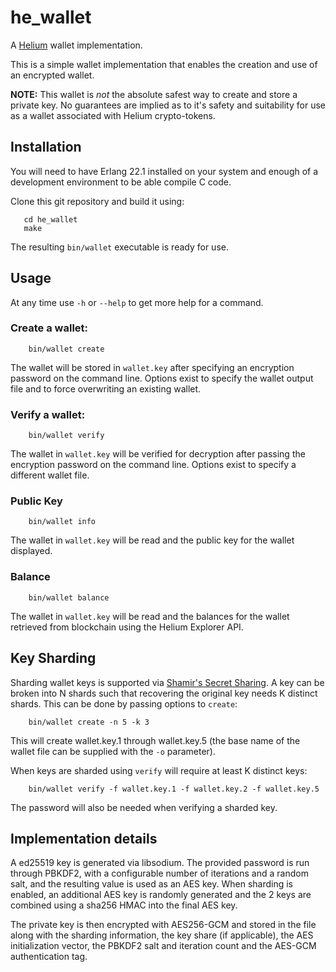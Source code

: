 # he_wallet

A [Helium](https://helium.com) wallet implementation.

This is a simple wallet implementation that enables the creation and
use of an encrypted wallet.

**NOTE:** This wallet is _not_ the absolute safest way to create and
store a private key. No guarantees are implied as to it's safety and
suitability for use as a wallet associated with Helium crypto-tokens.

## Installation

You will need to have Erlang 22.1 installed on your system and enough
of a development environment to be able compile C code.

Clone this git repository and build it using:

```
   cd he_wallet
   make
```

The resulting `bin/wallet` executable is ready for use.

## Usage

At any time use `-h` or `--help` to get more help for a command.

### Create a wallet:

```
    bin/wallet create
```

The wallet will be stored in `wallet.key` after specifying an
encryption password on the command line. Options exist to specify the
wallet output file and to force overwriting an existing wallet.

### Verify a wallet:

```
    bin/wallet verify
```

The wallet in `wallet.key` will be verified for decryption after
passing the encryption password on the command line. Options exist to
specify a different wallet file.

### Public Key

```
    bin/wallet info
```

The wallet in `wallet.key` will be read and the public key for the
wallet displayed.


### Balance

```
    bin/wallet balance
```

The wallet in `wallet.key` will be read and the balances for the
wallet retrieved from blockchain using the Helium Explorer API.

## Key Sharding

Sharding wallet keys is supported via [Shamir's Secret Sharing](https://github.com/dsprenkels/sss).  A key
can be broken into N shards such that recovering the original key
needs K distinct shards. This can be done by passing options to
`create`:

```
    bin/wallet create -n 5 -k 3
```

This will create wallet.key.1 through wallet.key.5 (the base name of
the wallet file can be supplied with the `-o` parameter).

When keys are sharded using `verify` will require at least K distinct
keys:

```
    bin/wallet verify -f wallet.key.1 -f wallet.key.2 -f wallet.key.5
```

The password will also be needed when verifying a sharded key.

## Implementation details

A ed25519 key is generated via libsodium. The provided password is run
through PBKDF2, with a configurable number of iterations and a random
salt, and the resulting value is used as an AES key. When sharding is
enabled, an additional AES key is randomly generated and the 2 keys
are combined using a sha256 HMAC into the final AES key.

The private key is then encrypted with AES256-GCM and stored in the
file along with the sharding information, the key share (if
applicable), the AES initialization vector, the PBKDF2 salt and
iteration count and the AES-GCM authentication tag.
